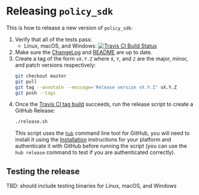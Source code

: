 # Releasing `policy_sdk`

This is how to release a new version of `policy_sdk`:

1. Verify that all of the tests pass:
   * Linux, macOS, and Windows: [![Travis CI Build Status](https://travis-ci.com/rightscale/policy_sdk.svg?branch=master)](https://travis-ci.com/rightscale/policy_sdk?branch=master)
2. Make sure the [ChangeLog](https://github.com/rightscale/policy_sdk/blob/master/cmd/fpt/ChangeLog.md) and [README](https://github.com/rightscale/policy_sdk/blob/master/README.md) are up to date.
3. Create a tag of the form `vX.Y.Z` where `X`, `Y`, and `Z` are the major, minor, and patch versions respectively:
   ```bash
   git checkout master
   git pull
   git tag --annotate --message='Release version vX.Y.Z' vX.Y.Z
   git push --tags
   ```
4. Once the [Travis CI tag build](https://travis-ci.com/github/rightscale/policy_sdk/builds) succeeds, run the release script to create a GitHub Release:
   ```bash
   ./release.sh
   ```
   This script uses the [`hub`](https://hub.github.com/) command line tool for GitHub, you will need to install it using the [Installation](https://github.com/github/hub#installation) instructions for your platform and authenticate it with GitHub before running the script (you can use the `hub release` command to test if you are authenticated correctly).

## Testing the release

TBD: should include testing binaries for Linux, macOS, and Windows
